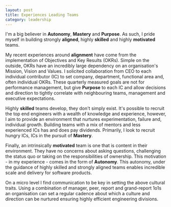 ```yaml
---
layout: post
title: Experiences Leading Teams
category: leadership
---
```


I'm a big believer in **Autonomy**, **Mastery** and **Purpose**. As such, I
pride myself in building strongly **aligned**, highly **skilled** and highly
**motivated** teams.
<!--more-->

My recent experiences around **alignment** have come from the implementation
of Objectives and Key Results (OKRs). Simple on the outside, OKRs have an
incredibly large dependency on an organisation's Mission, Vision and Values.
I solicited collaboration from CEO to each individual contributor (IC) to
set company, department, functional area and, often individual OKRs. These
quarterly measured goals are not for performance management, but give **Purpose**
to each IC and allow decisions and direction to tightly correlate with
neighbouring teams, management and executive expectations.

Highly **skilled** teams develop, they don't simply exist. It's possible to
recruit the top end engineers with a wealth of knowledge and experience,
however, I aim to provide an environment that nurtures experimentation, failure
and, individual growth. Building teams with a mix of mentors and less
experienced ICs has and does pay dividends. Primarily, I look to recruit hungry
ICs, ICs in the pursuit of **Mastery**.

Finally, an intrinsically **motivated** team is one that is content in their
environment. They have no concerns about asking questions, challenging the status
quo or taking on the responsibilities of ownership. This motivation - in my
experience - comes in the form of **Autonomy**. This autonomy, under the guidance of
highly skilled and strongly aligned teams enables incredible scale and delivery for
software products.

On a micro level I find communication to be key in setting the above cultural traits.
Using a combination of manager, peer, report and grand-report 1o1s an organisation
can set a regular cadence about which a culture and direction can be nurtured
ensuring highly efficient engineering divisions.
